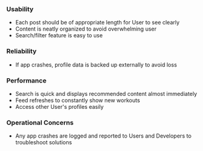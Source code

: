 ### Usability
- Each post should be of appropriate length for User to see clearly
- Content is neatly organized to avoid overwhelming user
- Search/filter feature is easy to use

### Reliability
- If app crashes, profile data is backed up externally to avoid loss

### Performance
- Search is quick and displays recommended content almost immediately
- Feed refreshes to constantly show new workouts
- Access other User's profiles easily

### Operational Concerns
- Any app crashes are logged and reported to Users and Developers to troubleshoot solutions 
